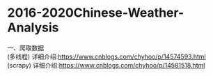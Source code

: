 # 2016-2020Chinese-Weather-Analysis

一、爬取数据  
(多线程)  详细介绍:https://www.cnblogs.com/chyhoo/p/14574593.html     
(scrapy)  详细介绍:https://www.cnblogs.com/chyhoo/p/14581518.html  


